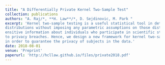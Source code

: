 ```yaml
---
title: "A Differentially Private Kernel Two-Sample Test"
collection: publications
authors: "A. Raj/*, **H. Law**/*, D. Sejdinovic, M. Park "
excerpt: 'Kernel two-sample testing is a useful statistical tool in determining whether data samples arise from different 
distributions without imposing any parametric assumptions on those distributions. However, raw data samples can expose 
ensitive information about individuals who participate in scientific studies, which makes the current tests vulnerable 
to privacy breaches. Hence, we design a new framework for kernel two-sample testing conforming to differential privacy constraints, 
in order to guarantee the privacy of subjects in the data.'
date: 2018-08-01
venue: 'Preprint'
paperurl: 'http://hcllaw.github.io/files/private2018.pdf'
---
```

